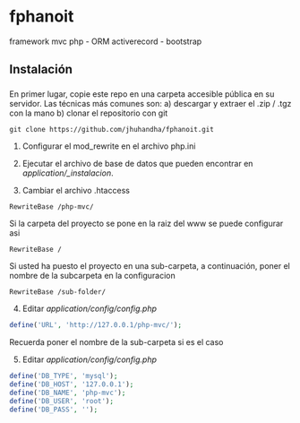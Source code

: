 fphanoit
========

framework mvc php - ORM activerecord - bootstrap

## Instalación

### 

En primer lugar, copie este repo en una carpeta accesible pública en su servidor. 
Las técnicas más comunes son: 
a) descargar y extraer el .zip / .tgz con la mano 
b) clonar el repositorio con git 

```
git clone https://github.com/jhuhandha/fphanoit.git 
```

1. Configurar el mod_rewrite en el archivo php.ini

2. Ejecutar el archivo de base de datos que pueden encontrar en *application/_instalacion*.

3. Cambiar el archivo .htaccess 
```
RewriteBase /php-mvc/
```
Si la carpeta del proyecto se pone en la raiz del www se puede configurar asi
```
RewriteBase /
```
Si usted ha puesto el proyecto en una sub-carpeta, a continuación, poner el nombre de la subcarpeta en la configuracion
```
RewriteBase /sub-folder/
```

4. Editar *application/config/config.php*
```php
define('URL', 'http://127.0.0.1/php-mvc/');
```
Recuerda poner el nombre de la sub-carpeta si es el caso

5. Editar *application/config/config.php*
```php
define('DB_TYPE', 'mysql');
define('DB_HOST', '127.0.0.1');
define('DB_NAME', 'php-mvc');
define('DB_USER', 'root');
define('DB_PASS', '');
```
